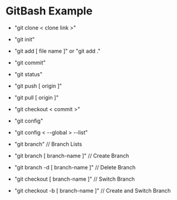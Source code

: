# GitBash Example

- "git clone < clone link >"
- "git init"
- "git add [ file name ]" or "git add ."
- "git commit"
- "git status"

- "git push [ origin ]"
- "git pull [ origin ]"

- "git checkout < commit >"

- "git config"
- "git config < --global > --list"

- "git branch" // Branch Lists
- "git branch [ branch-name ]" // Create Branch
- "git branch -d [ branch-name ]" // Delete Branch
- "git checkout [ branch-name ]" // Switch Branch
- "git checkout -b [ branch-name ]" // Create and Switch Branch
